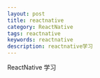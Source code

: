 ```yaml
---
layout: post
title: reactnative
category: ReactNative
tags: reactnative
keywords: reactnative
description: reactnative学习
---
```


ReactNative 学习